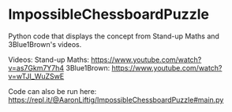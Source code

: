 # ImpossibleChessboardPuzzle
Python code that displays the concept from Stand-up Maths and 3Blue1Brown's videos.

Videos:
Stand-up Maths: https://www.youtube.com/watch?v=as7Gkm7Y7h4
3Blue1Brown: https://www.youtube.com/watch?v=wTJI_WuZSwE

Code can also be run here:
https://repl.it/@AaronLiftig/ImpossibleChessboardPuzzle#main.py

